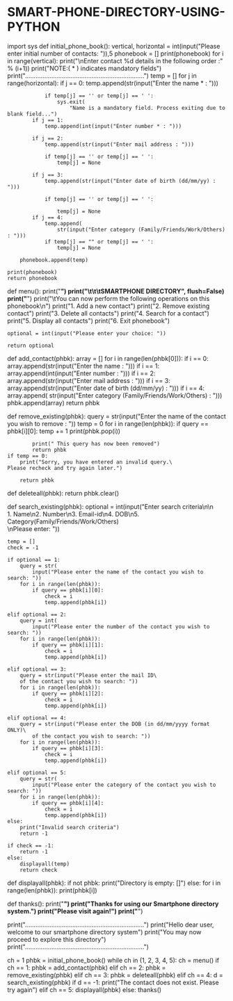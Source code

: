 # SMART-PHONE-DIRECTORY-USING-PYTHON

import sys
def initial_phone_book():
    vertical, horizontal = int(input("Please enter initial number of contacts: ")),5
    phonebook = []
    print(phonebook)
    for i in range(vertical):
        print("\nEnter contact %d details in the following order :" % (i+1))
        print("NOTE:( * ) indicates mandatory fields")
        print("....................................................................")
        temp = []
        for j in range(horizontal):
            if j == 0:
                temp.append(str(input("Enter the name * : ")))
                
                if temp[j] == '' or temp[j] == ' ':
                    sys.exit(
                        "Name is a mandatory field. Process exiting due to blank field...")
            if j == 1:
                temp.append(int(input("Enter number * : ")))
               
            if j == 2:
                temp.append(str(input("Enter mail address : ")))
                
                if temp[j] == '' or temp[j] == ' ':
                    temp[j] = None
                     
            if j == 3:
                temp.append(str(input("Enter date of birth (dd/mm/yy) : ")))

                if temp[j] == '' or temp[j] == ' ':
                                     
                    temp[j] = None
            if j == 4:
                temp.append(
                    str(input("Enter category (Family/Friends/Work/Others) : ")))
                if temp[j] == "" or temp[j] == ' ':
                    temp[j] = None
                     
        phonebook.append(temp)
     
    print(phonebook)
    return phonebook
 
def menu():
    print("************************")
    print("\t\t\tSMARTPHONE DIRECTORY", flush=False)
    print("************************")
    print("\tYou can now perform the following operations on this phonebook\n")
    print("1. Add a new contact")
    print("2. Remove existing contact")
    print("3. Delete all contacts")
    print("4. Search for a contact")
    print("5. Display all contacts")
    print("6. Exit phonebook")
 
    optional = int(input("Please enter your choice: "))
     
    return optional
 
def add_contact(phbk):
    array = []
    for i in range(len(phbk[0])):
        if i == 0:
            array.append(str(input("Enter the name : ")))
        if i == 1:
            array.append(int(input("Enter number : ")))
        if i == 2:
            array.append(str(input("Enter mail address : ")))
        if i == 3:
            array.append(str(input("Enter date of birth (dd/mm/yy) : ")))
        if i == 4:
            array.append(
                str(input("Enter category (Family/Friends/Work/Others) : ")))
    phbk.append(array)
    return phbk
    
def remove_existing(phbk):
    query = str(input("Enter the name of the contact you wish to remove : "))
    temp = 0
    for i in range(len(phbk)):
        if query == phbk[i][0]:
            temp += 1
            print(phbk.pop(i))
            
            print(" This query has now been removed")
            return phbk
    if temp == 0:
        print("Sorry, you have entered an invalid query.\
    Please recheck and try again later.")
         
        return phbk
 
def deleteall(phbk):
    return phbk.clear()
 
def search_existing(phbk):
    optional = int(input("Enter search criteria\n\n\
    1. Name\n2. Number\n3. Email-id\n4. DOB\n5. Category(Family/Friends/Work/Others)\
    \nPlease enter: "))
   
    temp = []
    check = -1
     
    if optional == 1:
        query = str(
            input("Please enter the name of the contact you wish to search: "))
        for i in range(len(phbk)):
            if query == phbk[i][0]:
                check = i
                temp.append(phbk[i])
                 
    elif optional == 2:
        query = int(
            input("Please enter the number of the contact you wish to search: "))
        for i in range(len(phbk)):
            if query == phbk[i][1]:
                check = i
                temp.append(phbk[i])
                 
    elif optional == 3:
        query = str(input("Please enter the mail ID\
        of the contact you wish to search: "))
        for i in range(len(phbk)):
            if query == phbk[i][2]:
                check = i
                temp.append(phbk[i])
                 
    elif optional == 4:
        query = str(input("Please enter the DOB (in dd/mm/yyyy format ONLY)\
            of the contact you wish to search: "))
        for i in range(len(phbk)):
            if query == phbk[i][3]:
                check = i
                temp.append(phbk[i])
                 
    elif optional == 5:
        query = str(
            input("Please enter the category of the contact you wish to search: "))
        for i in range(len(phbk)):
            if query == phbk[i][4]:
                check = i
                temp.append(phbk[i])
    else:
        print("Invalid search criteria")
        return -1
 
    if check == -1:
        return -1
    else:
        displayall(temp)
        return check
        
def displayall(phbk):
    if not phbk:
        print("Directory is empty: []")
    else:
        for i in range(len(phbk)):
            print(phbk[i])
 
def thanks():
    print("************************")
    print("Thanks for using our Smartphone directory system.")
    print("Please visit again!")
    print("************************")

print("....................................................................")
print("Hello dear user, welcome to our smartphone directory system")
print("You may now proceed to explore this directory")
print("....................................................................")

ch = 1
phbk = initial_phone_book()
while ch in (1, 2, 3, 4, 5):
    ch = menu()
    if ch == 1:
        phbk = add_contact(phbk)
    elif ch == 2:
        phbk = remove_existing(phbk)
    elif ch == 3:
        phbk = deleteall(phbk)
    elif ch == 4:
        d = search_existing(phbk)
        if d == -1:
            print("The contact does not exist. Please try again")
    elif ch == 5:
        displayall(phbk)
    else:
        thanks()
